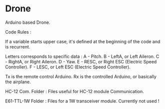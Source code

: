# Drone
Arduino based Drone.

Code Rules :

If a variable starts upper case, it's defined at the beginning of the code and is recurrent.

Letters corresponds to specific data :
A - Pitch.
B - LeftA, or Left Aileron.
C - RightA, or Right Aileron.
D - Yaw.
E - RESC, or Right ESC (Electric Speed Controller).
F - LESC, or Left ESC (Electric Speed Controller).


Tx is the remote control Arduino.
Rx is the controlled Arduino, or basically the airplane.



HC-12 Com. Folder : Files useful for HC-12 module Communication.

E61-TTL-1W Folder : Files for a 1W transceiver module. Currently not used !
